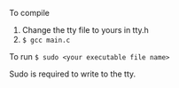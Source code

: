 To compile
1. Change the tty file to yours in tty.h
2. `$ gcc main.c`

To run
`$ sudo <your executable file name>`

Sudo is required to write to the tty.
